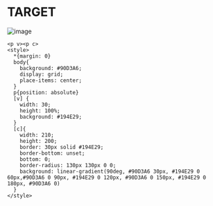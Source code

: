 # TARGET

![image](https://github.com/gaschneider/cssbattle/assets/16023844/fdb4ade3-826c-4bfb-8419-2f1d5120cde1)

```
<p v><p c>
<style>
  *{margin: 0}
  body{
    background: #90D3A6;
    display: grid;
    place-items: center;
  }
  p{position: absolute}
  [v] {
    width: 30;
    height: 100%;
    background: #194E29;
  }
  [c]{
    width: 210;
    height: 200;
    border: 30px solid #194E29;
    border-bottom: unset;
    bottom: 0;
    border-radius: 130px 130px 0 0;
    background: linear-gradient(90deg, #90D3A6 30px, #194E29 0 60px,#90D3A6 0 90px, #194E29 0 120px, #90D3A6 0 150px, #194E29 0 180px, #90D3A6 0)
  }
</style>
```
